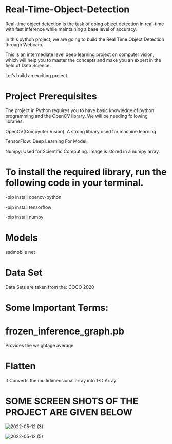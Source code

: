 # Real-Time-Object-Detection
Real-time object detection is the task of doing object detection in real-time with fast inference while maintaining a base level of accuracy.

In this python project, we are going to build the Real Time Object Detection through Webcam. 

This is an intermediate level deep learning project on computer vision, which will help you to master the concepts and make you an expert in the field of Data Science.

Let’s build an exciting project.

# Project Prerequisites
The project in Python requires you to have basic knowledge of python programming and the OpenCV library. We will be needing following libraries:

OpenCV(Compyuter Vision): A strong library used for machine learning

TensorFlow: Deep Learning For Model.

Numpy: Used for Scientific Computing. Image is stored in a numpy array.
# To install the required library, run the following code in your terminal.
-pip install opencv-python

-pip install tensorflow

-pip install numpy
# Models
ssdmobile net
# Data Set
Data Sets are taken from the: 
COCO 2020
# Some Important Terms: 
# frozen_inference_graph.pb
Provides the weightage average
# Flatten
It Converts the multidimensional array into 1-D Array

# SOME SCREEN SHOTS OF THE PROJECT ARE GIVEN BELOW
![2022-05-12 (3)](https://user-images.githubusercontent.com/101784792/168118661-d9526e5f-24ed-45d3-9b3e-375b7da8a90b.png)

![2022-05-12 (5)](https://user-images.githubusercontent.com/101784792/168119496-0b46fb47-93c5-4cd8-9cad-9eaa884e8e81.png)


